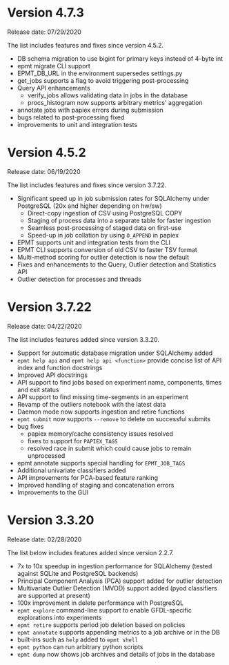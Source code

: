 Version 4.7.3
=============

  Release date: 07/29/2020

  The list includes features and fixes since version 4.5.2.

  - DB schema migration to use bigint for primary keys instead of 4-byte int
  - epmt migrate CLI support
  - EPMT_DB_URL in the environment supersedes settings.py
  - get_jobs supports a flag to avoid triggering post-processing
  - Query API enhancements
    - verify_jobs allows validating data in jobs in the database
    - procs_histogram now supports arbitrary metrics' aggregation
  - annotate jobs with papiex errors during submission
  - bugs related to post-processing fixed
  - improvements to unit and integration tests

Version 4.5.2
=============

  Release date: 06/19/2020

  The list includes features and fixes since version 3.7.22.

  - Significant speed up in job submission rates for SQLAlchemy
    under PostgreSQL (20x and higher depending on hw/sw)
    - Direct-copy ingestion of CSV using PostgreSQL COPY
    - Staging of process data into a separate table for faster ingestion
    - Seamless post-processing of staged data on first-use
    - Speed-up in job collation by using `O_APPEND` in papiex
  - EPMT supports unit and integration tests from the CLI
  - EPMT CLI supports conversion of old CSV to faster TSV format
  - Multi-method scoring for outlier detection is now the default
  - Fixes and enhancements to the Query, Outlier detection and Statistics API
  - Outlier detection for processes and threads


Version 3.7.22
==============

  Release date: 04/22/2020

  The list includes features added since version 3.3.20.

  - Support for automatic database migration under SQLAlchemy added
  - `epmt help api` and `epmt help api <function>` provide
    concise list of API index and function docstrings
  - Improved API docstrings
  - API support to find jobs based on experiment name, components,
    times and exit status
  - API support to find missing time-segments in an experiment
  - Revamp of the outliers notebook with the latest data
  - Daemon mode now supports ingestion and retire functions
  - `epmt submit` now supports `--remove` to delete on successful submits
  - bug fixes
    - papiex memory/cache consistency issues resolved
    - fixes to support for `PAPIEX_TAGS`
    - resolved race in submit which could cause jobs to remain unprocessed
  - epmt annotate supports special handling for `EPMT_JOB_TAGS`
  - Additional univariate classifiers added
  - API improvements for PCA-based feature ranking
  - Improved handling of staging and concatenation errors
  - Improvements to the GUI

Version 3.3.20
==============

  Release date: 02/28/2020

  The list below includes features added since version 2.2.7.

  - 7x to 10x speedup in ingestion performance for SQLAlchemy
    (tested against SQLite and PostgreSQL backends)
  - Principal Component Analysis (PCA) support added for outlier detection
  - Multivariate Outlier Detection (MVOD) support added (pyod classifiers
    are supported at present)
  - 100x improvement in delete performance with PostgreSQL
  - `epmt explore` command-line support to enable GFDL-specific
    explorations into experiments
  - `epmt retire` supports period job deletion based on policies
  - `epmt annotate` supports appending metrics to a job archive or in the DB
  - built-ins such as `help` added to `epmt shell`
  - `epmt python` can run arbitrary python scripts
  - `epmt dump` now shows job archives and details of jobs in the database
